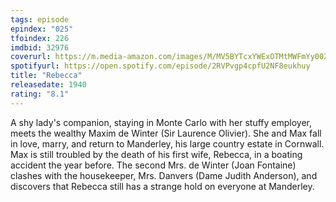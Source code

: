 ```yaml
---
tags: episode
epindex: "025"
tfoindex: 226
imdbid: 32976
coverurl: https://m.media-amazon.com/images/M/MV5BYTcxYWExOTMtMWFmYy00ZjgzLWI0YjktNWEzYzJkZTg0NDdmL2ltYWdlXkEyXkFqcGdeQXVyNjc1NTYyMjg@._V1_SY300_CR1,0,202,300_.jpg
spotifyurl: https://open.spotify.com/episode/2RVPvgp4cpfU2NF8eukhuy
title: "Rebecca"
releasedate: 1940
rating: "8.1"
---
```


A shy lady's companion, staying in Monte Carlo with her stuffy employer, meets the wealthy Maxim de Winter (Sir Laurence Olivier). She and Max fall in love, marry, and return to Manderley, his large country estate in Cornwall. Max is still troubled by the death of his first wife, Rebecca, in a boating accident the year before. The second Mrs. de Winter (Joan Fontaine) clashes with the housekeeper, Mrs. Danvers (Dame Judith Anderson), and discovers that Rebecca still has a strange hold on everyone at Manderley.